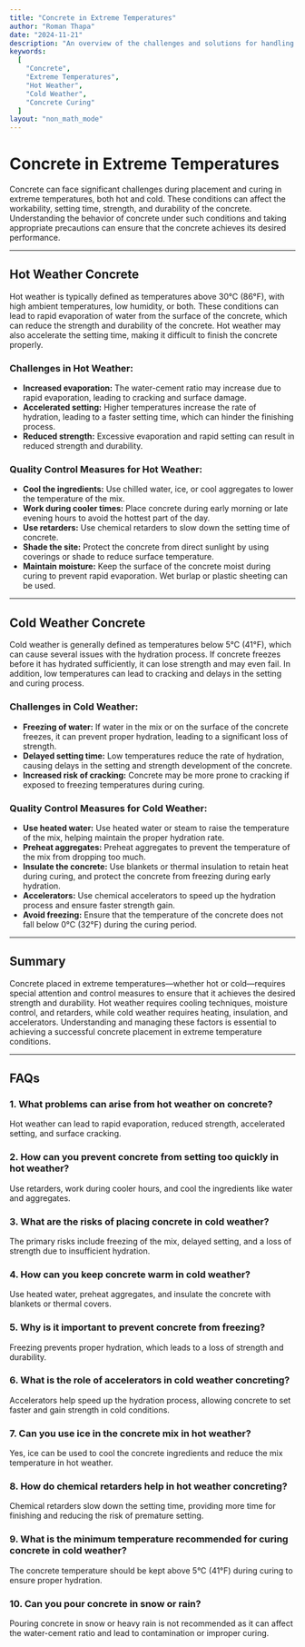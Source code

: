```yaml
---
title: "Concrete in Extreme Temperatures"
author: "Roman Thapa"
date: "2024-11-21"
description: "An overview of the challenges and solutions for handling concrete in extreme temperatures, including hot and cold weather conditions."
keywords:
  [
    "Concrete",
    "Extreme Temperatures",
    "Hot Weather",
    "Cold Weather",
    "Concrete Curing"
  ]
layout: "non_math_mode"
---
```


# Concrete in Extreme Temperatures

Concrete can face significant challenges during placement and curing in extreme temperatures, both hot and cold. These conditions can affect the workability, setting time, strength, and durability of the concrete. Understanding the behavior of concrete under such conditions and taking appropriate precautions can ensure that the concrete achieves its desired performance.

---

## Hot Weather Concrete

Hot weather is typically defined as temperatures above 30°C (86°F), with high ambient temperatures, low humidity, or both. These conditions can lead to rapid evaporation of water from the surface of the concrete, which can reduce the strength and durability of the concrete. Hot weather may also accelerate the setting time, making it difficult to finish the concrete properly.

### Challenges in Hot Weather:
- **Increased evaporation:** The water-cement ratio may increase due to rapid evaporation, leading to cracking and surface damage.
- **Accelerated setting:** Higher temperatures increase the rate of hydration, leading to a faster setting time, which can hinder the finishing process.
- **Reduced strength:** Excessive evaporation and rapid setting can result in reduced strength and durability.

### Quality Control Measures for Hot Weather:
- **Cool the ingredients:** Use chilled water, ice, or cool aggregates to lower the temperature of the mix.
- **Work during cooler times:** Place concrete during early morning or late evening hours to avoid the hottest part of the day.
- **Use retarders:** Use chemical retarders to slow down the setting time of concrete.
- **Shade the site:** Protect the concrete from direct sunlight by using coverings or shade to reduce surface temperature.
- **Maintain moisture:** Keep the surface of the concrete moist during curing to prevent rapid evaporation. Wet burlap or plastic sheeting can be used.

---

## Cold Weather Concrete

Cold weather is generally defined as temperatures below 5°C (41°F), which can cause several issues with the hydration process. If concrete freezes before it has hydrated sufficiently, it can lose strength and may even fail. In addition, low temperatures can lead to cracking and delays in the setting and curing process.

### Challenges in Cold Weather:
- **Freezing of water:** If water in the mix or on the surface of the concrete freezes, it can prevent proper hydration, leading to a significant loss of strength.
- **Delayed setting time:** Low temperatures reduce the rate of hydration, causing delays in the setting and strength development of the concrete.
- **Increased risk of cracking:** Concrete may be more prone to cracking if exposed to freezing temperatures during curing.

### Quality Control Measures for Cold Weather:
- **Use heated water:** Use heated water or steam to raise the temperature of the mix, helping maintain the proper hydration rate.
- **Preheat aggregates:** Preheat aggregates to prevent the temperature of the mix from dropping too much.
- **Insulate the concrete:** Use blankets or thermal insulation to retain heat during curing, and protect the concrete from freezing during early hydration.
- **Accelerators:** Use chemical accelerators to speed up the hydration process and ensure faster strength gain.
- **Avoid freezing:** Ensure that the temperature of the concrete does not fall below 0°C (32°F) during the curing period.

---

## Summary

Concrete placed in extreme temperatures—whether hot or cold—requires special attention and control measures to ensure that it achieves the desired strength and durability. Hot weather requires cooling techniques, moisture control, and retarders, while cold weather requires heating, insulation, and accelerators. Understanding and managing these factors is essential to achieving a successful concrete placement in extreme temperature conditions.

---

## FAQs

### 1. What problems can arise from hot weather on concrete?
Hot weather can lead to rapid evaporation, reduced strength, accelerated setting, and surface cracking.

### 2. How can you prevent concrete from setting too quickly in hot weather?
Use retarders, work during cooler hours, and cool the ingredients like water and aggregates.

### 3. What are the risks of placing concrete in cold weather?
The primary risks include freezing of the mix, delayed setting, and a loss of strength due to insufficient hydration.

### 4. How can you keep concrete warm in cold weather?
Use heated water, preheat aggregates, and insulate the concrete with blankets or thermal covers.

### 5. Why is it important to prevent concrete from freezing?
Freezing prevents proper hydration, which leads to a loss of strength and durability.

### 6. What is the role of accelerators in cold weather concreting?
Accelerators help speed up the hydration process, allowing concrete to set faster and gain strength in cold conditions.

### 7. Can you use ice in the concrete mix in hot weather?
Yes, ice can be used to cool the concrete ingredients and reduce the mix temperature in hot weather.

### 8. How do chemical retarders help in hot weather concreting?
Chemical retarders slow down the setting time, providing more time for finishing and reducing the risk of premature setting.

### 9. What is the minimum temperature recommended for curing concrete in cold weather?
The concrete temperature should be kept above 5°C (41°F) during curing to ensure proper hydration.

### 10. Can you pour concrete in snow or rain?
Pouring concrete in snow or heavy rain is not recommended as it can affect the water-cement ratio and lead to contamination or improper curing.
